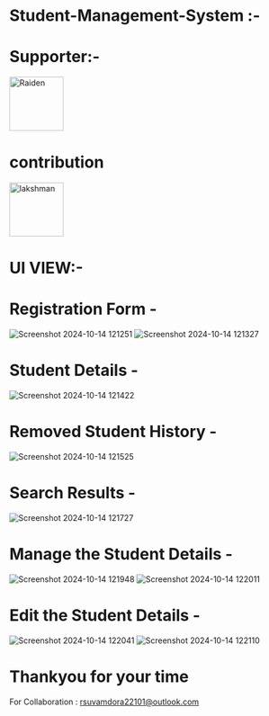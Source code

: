 # Student-Management-System :-

# Supporter:-
<a href="https://github.com/code-with-raiden"><img src="https://github.com/code-with-raiden.png?size=96" alt="Raiden" width="96px" height="96px" /></a>
# contribution
<a href="https://github.com/vvenkatasailakshman"><img src="https://github.com/vvenkatasailakshman.png?size=96" alt="lakshman" width="96px" height="96px" /></a> 


# UI VIEW:-
# Registration Form -
![Screenshot 2024-10-14 121251](https://github.com/user-attachments/assets/2e556bf4-fbae-4224-a095-4a9640913a7a)
![Screenshot 2024-10-14 121327](https://github.com/user-attachments/assets/da707f42-b59a-4966-aa6e-4f993006d918)

# Student Details - 
![Screenshot 2024-10-14 121422](https://github.com/user-attachments/assets/92cbfa5c-8b40-46c7-bcc9-7af912482e2f)

# Removed Student History - 
![Screenshot 2024-10-14 121525](https://github.com/user-attachments/assets/61d32145-bfd5-47f3-a75d-5699e25390ad)

# Search Results - 
![Screenshot 2024-10-14 121727](https://github.com/user-attachments/assets/b45694c5-bbd8-42da-961b-f3669bf41248)

# Manage the Student Details - 
![Screenshot 2024-10-14 121948](https://github.com/user-attachments/assets/3403fd2f-e7f2-4d0c-ae6b-2c7e6d3662f6)
![Screenshot 2024-10-14 122011](https://github.com/user-attachments/assets/59dacda4-e69b-484b-8c41-81e2805bdf8f)

# Edit the Student Details  - 
![Screenshot 2024-10-14 122041](https://github.com/user-attachments/assets/9a5f1f9e-913c-4fed-9164-7c45c20cb64f)
![Screenshot 2024-10-14 122110](https://github.com/user-attachments/assets/f1487b20-f57b-401f-9095-c8be29365a60)

# Thankyou for your time
  For Collaboration : rsuvamdora22101@outlook.com
